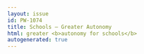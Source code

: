 ```yaml
---
layout: issue
id: PW-1074
title: Schools — Greater Autonomy
html: greater <b>autonomy for schools</b>
autogenerated: true
---
```

